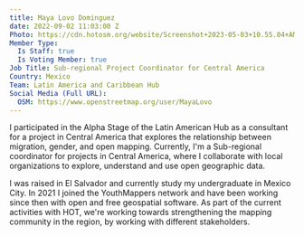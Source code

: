 ```yaml
---
title: Maya Lovo Dominguez
date: 2022-09-02 11:03:00 Z
Photo: https://cdn.hotosm.org/website/Screenshot+2023-05-03+10.55.04+AM.png
Member Type:
  Is Staff: true
  Is Voting Member: true
Job Title: Sub-regional Project Coordinator for Central America
Country: Mexico
Team: Latin America and Caribbean Hub
Social Media (Full URL):
  OSM: https://www.openstreetmap.org/user/MayaLovo
---
```


I participated in the Alpha Stage of the Latin American Hub as a consultant for a project in Central America that explores the relationship between migration, gender, and open mapping. Currently, I'm a Sub-regional coordinator for projects in Central America, where I collaborate with local organizations to explore, understand and use open geographic data. 

I was raised in El Salvador and currently study my undergraduate in Mexico City. In 2021 I joined the YouthMappers network and have been working since then with open and free geospatial software. As part of the current activities with HOT, we're working towards strengthening the mapping community in the region, by working with different stakeholders. 